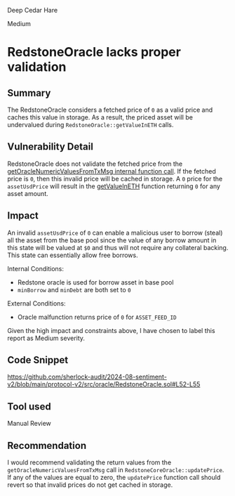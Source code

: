 Deep Cedar Hare

Medium

# RedstoneOracle lacks proper validation

## Summary
The RedstoneOracle considers a fetched price of `0` as a valid price and caches this value in storage. As a result, the priced asset will be undervalued during `RedstoneOracle::getValueInETH` calls. 

## Vulnerability Detail
RedstoneOracle does not validate the fetched price from the [getOracleNumericValuesFromTxMsg internal function call](https://github.com/sherlock-audit/2024-08-sentiment-v2/blob/main/protocol-v2/src/oracle/RedstoneOracle.sol#L52-L55).  If the fetched price is `0`, then this invalid price will be cached in storage. A `0` price for the `assetUsdPrice` will result in the [getValueInETH](https://github.com/sherlock-audit/2024-08-sentiment-v2/blob/main/protocol-v2/src/oracle/RedstoneOracle.sol#L63-L71) function returning `0` for any asset amount. 

## Impact
An invalid `assetUsdPrice` of `0` can enable a malicious user to borrow (steal) all the asset from the base pool since the value of any borrow amount in this state will be valued at `$0` and thus will not require any collateral backing. This state can essentially allow free borrows. 

Internal Conditions: 
- Redstone oracle is used for borrow asset in base pool
- `minBorrow` and `minDebt` are both set to `0`

External Conditions: 
- Oracle malfunction returns price of `0` for `ASSET_FEED_ID`

Given the high impact and constraints above, I have chosen to label this report as Medium severity. 

## Code Snippet
https://github.com/sherlock-audit/2024-08-sentiment-v2/blob/main/protocol-v2/src/oracle/RedstoneOracle.sol#L52-L55

## Tool used
Manual Review

## Recommendation
I would recommend validating the return values from the `getOracleNumericValuesFromTxMsg` call in `RedstoneCoreOracle::updatePrice`. If any of the values are equal to zero, the `updatePrice` function call should revert so that invalid prices do not get cached in storage. 